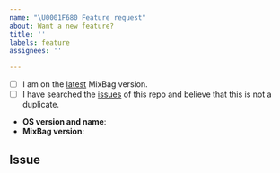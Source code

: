 ```yaml
---
name: "\U0001F680 Feature request"
about: Want a new feature?
title: ''
labels: feature
assignees: ''

---
```


<!--
  Hi there! Thank you for discovering and submitting an issue.

  Before you submit this; let's make sure of a few things.
  Please make sure the following boxes are ticked if they are correct.
  If not, please try and fulfill these first.
-->

<!-- Checked checkbox should look like this: [x] -->
- [ ] I am on the [latest][latest] MixBag version.
- [ ] I have searched the [issues][issues] of this repo and believe that this is not a duplicate.

<!--
  Once those are done, if you're able to fill in the following list with your information,
  it'd be very helpful to whoever handles the issue.
-->

- **OS version and name**: <!-- Replace with version + name -->
- **MixBag version**: <!-- Replace with version -->

## Issue
<!-- Now feel free to write your issue, but please be descriptive! Thanks again 🙌 ❤️ -->


[latest]: https://github.com/anthonyalmarza/mixbag/releases/latest
[issues]: https://github.com/anthonyalmarza/mixbag/issues
